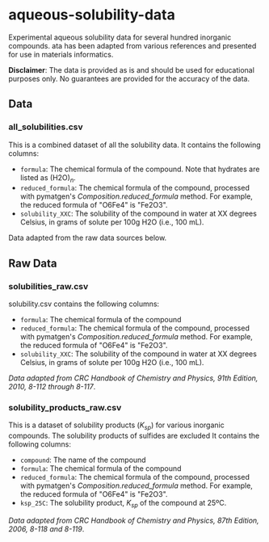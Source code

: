# aqueous-solubility-data

Experimental aqueous solubility data for several hundred inorganic compounds. ata has
been adapted from various references and presented for use in materials informatics.

**Disclaimer**: The data is provided as is and should be used for educational purposes
only. No guarantees are provided for the accuracy of the data.

## Data

### all_solubilities.csv

This is a combined dataset of all the solubility data. It contains the following columns:

- `formula`: The chemical formula of the compound. Note that hydrates are listed as (H2O)$_n$.
- `reduced_formula`: The chemical formula of the compound, processed with pymatgen's *Composition.reduced_formula* method. For example, the reduced formula of "O6Fe4" is "Fe2O3".
- `solubility_XXC`: The solubility of the compound in water at XX degrees Celsius, in
  grams of solute per 100g H2O (i.e., 100 mL).

Data adapted from the raw data sources below.

## Raw Data

### solubilities_raw.csv

solubility.csv contains the following columns:

- `formula`: The chemical formula of the compound
- `reduced_formula`: The chemical formula of the compound, processed with pymatgen's
  *Composition.reduced_formula* method. For example, the reduced formula of "O6Fe4" is
  "Fe2O3".
- `solubility_XXC`: The solubility of the compound in water at XX degrees Celsius, in
  grams of solute per 100g H2O (i.e., 100 mL).

*Data adapted from CRC Handbook of Chemistry and Physics, 91th Edition, 2010, 8-112
through 8-117*.

### solubility_products_raw.csv

This is a dataset of solubility products ($K_{sp}$) for various inorganic compounds. The
solubility products of sulfides are excluded It contains the following columns:

- `compound`: The name of the compound
- `formula`: The chemical formula of the compound
- `reduced_formula`: The chemical formula of the compound, processed with pymatgen's *Composition.reduced_formula* method. For example, the reduced formula of "O6Fe4" is "Fe2O3".
- `ksp_25C`: The solubility product, $K_{sp}$ of the compound at 25ºC.

*Data adapted from CRC Handbook of Chemistry and Physics, 87th Edition, 2006, 8-118 and 8-119*.
